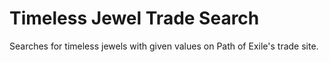 # Timeless Jewel Trade Search
Searches for timeless jewels with given values on Path of Exile's trade site.

